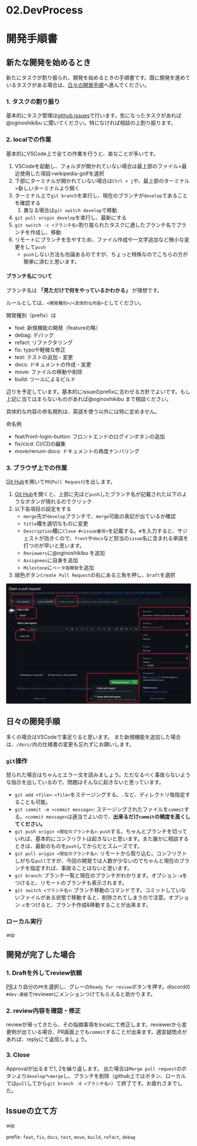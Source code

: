 # 02.DevProcess
# 開発手順書

## 新たな開発を始めるとき

新たにタスクが割り振られ、開発を始めるときの手順書です。既に開発を進めているタスクがある場合は、[日々の開発手順](##日々の開発手順)へ進んでください。

### 1. タスクの割り振り

基本的にタスク管理は[github issues](https://github.com/TUS-OSK/quantum-gomoku/issues)で行います。気になったタスクがあれば@oginoshikibu に聞いてください。特になければ相談の上割り振ります。


### 2. localでの作業

基本的にVSCode上で全ての作業を行うと、楽なことが多いです。

1. VSCodeを起動し、フォルダが開かれていない場合は最上部のファイル>最近使用した項目>wikipedia-golfを選択
2. 下部にターミナルが開かれていない場合は`Ctrl + j`や、最上部のターミナル>新しいターミナルより開く
3. ターミナル上で`git branch`を実行し、現在のブランチが`develop`であることを確認する
   1. 異なる場合は`git switch develop`で移動
4. `git pull origin develop`を実行し、最新にする
5. `git switch -c <ブランチ名>`割り振られたタスクに適したブランチ名でブランチを作成し、移動
6. リモートにブランチを生やすため、ファイル作成や一文字追加など微小な変更をして`push`
   - `push`しない方法も勿論あるのですが、ちょっと特殊なのでこちらの方が簡単に済むと思います。

#### ブランチ名について

ブランチ名は **「見ただけで何をやっているかわかる」** が理想です。

ルールとしては、`<開発種別>/<具体的な内容>`としてください。

開発種別（prefix）は

- feat: 新規機能の開発（featureの略）
- debag: デバッグ
- refact: リファクタリング
- fix: typoや軽微な修正
- test: テストの追加・変更
- docs: ドキュメントの作成・変更
- move: ファイルの移動や削除
- build: ツールによるビルド

辺りを予定しています。基本的にissueのprefixに合わせる方針でよいです。もし上記に当てはまらないものがあれば@oginoshikibu まで相談ください。

具体的な内容の命名規則は、英語を使う以外には特に定めません。

命名例
- feat/front-login-button: フロントエンドのログインボタンの追加
- fix/cicd: CI/CDの編集
- move/renum-docs: ドキュメントの再度ナンバリング


### 3. ブラウザ上での作業

[Git Hub](https://github.com/TUS-OSK/quantum-gomoku)を開いて`PR`(`Pull Request`)を出します。

1. [Git Hub](https://github.com/TUS-OSK/quantum-gomoku)を開くと、上部に先ほど`push`したブランチ名が記載された以下のようなボタンが現れるのでクリック
2. 以下各項目の設定をする
   - `merge`先が`develop`ブランチで、`merge`可能の表記が出ているか確認
   - `title`欄を適切なものに変更
   - `Description`欄に`Close #<issue番号>`を記載する。`#`を入力すると、サジェストが効きくので、`front`や`docs`など担当の`issue`名に含まれる単語を打つのが早いと思います。
   - `Reviewers`に@oginoshikibu を追加
   - `Assignees`に自身を追加
   - `Milestone`に`ベータ版開発`を追加
3. 緑色ボタン`Create Pull Request`の右にある三角を押し、`Draft`を選択

![PR設定項目](PR_settings.png)


## 日々の開発手順

多くの場合はVSCodeで事足りると思います。
また新規機能を追加した場合は、`/docs/`内の仕様書の変更も忘れずにお願いします。


### `git`操作

怒られた場合はちゃんとエラー文を読みましょう。ただなるべく事故らないような指示を出しているので、問題はそんなに起きないと思っています。

-  `git add <file>`: `<file>`をステージングする。`.`など、ディレクトリ毎指定することも可能。
-  `git commit -m <commit message>`: ステージングされたファイルを`commit`する。`<commit message>`は適当でよいので、**出来るだけ`commit`の頻度を高くしてください。**
- `git push origin <現在のブランチ名>`: `push`する。ちゃんとブランチを切っていれば、基本的にコンフリクトは起きないと思います。また誰かに相談するときは、最新のものを`push`してからだとスムーズです。
- `git pull origin <現在のブランチ名>`: リモートから取り込む。コンフリクトしがちな`pull`ですが、今回の開発では人数が少ないのでちゃんと現在のブランチを指定すれば、事故ることはないと思います。
- `git branch`: ブランチ一覧と現在のブランチがわかります。オプション`-a`をつけると、リモートのブランチも表示されます。
- `git switch <ブランチ名>`: ブランチ移動のコマンドです。コミットしていないファイルがある状態で移動すると、削除されてしまうので注意。オプション`-c`をつけると、ブランチ作成&移動することが出来ます。

### ローカル実行

wip

## 開発が完了した場合

### 1. Draftを外してreview依頼

[PR](https://github.com/TUS-OSK/quantum-gomoku/pulls)より自分の`PR`を選択し、グレーの`Ready for review`ボタンを押す。discordの`#dev-連絡`でreviewerにメンションつけてもらえると助かります。

### 2. review内容を確認・修正

reviewが帰ってきたら、その指摘事項をlocalにて修正します。reviewerから変更例が出ている場合、PR画面上でも`commit`することが出来ます。適宜疑問点があれば、replyにて返信しましょう。

### 3. Close

Approvalが出るまで1, 2を繰り返します。 出た場合は`Merge pull request`のボタンより`develop`へ`merge`し、ブランチを削除（github上ではボタン、ローカルでは`pull`してから`git branch -d <ブランチ名>`）て終了です。お疲れさまでした。


## Issueの立て方

wip

prefix: `feat`, `fix`, `docs`, `test`, `move`, `build`, `refact`, `debag`
